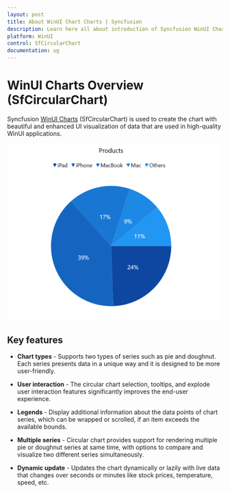 ```yaml
---
layout: post
title: About WinUI Chart Charts | Syncfusion
description: Learn here all about introduction of Syncfusion WinUI Chart(SfCircularChart) control with key features and more.
platform: WinUI
control: SfCircularChart
documentation: ug
---
```


# WinUI Charts Overview (SfCircularChart)

Syncfusion [WinUI Charts](https://www.syncfusion.com/winui-controls/charts) (SfCircularChart) is used to create the chart with beautiful and enhanced UI visualization of data that are used in high-quality WinUI applications.

![Circular Chart in WinUI Chart](Getting-Started_Images/winui_pie-chart-overview.png)

## Key features

* **Chart types** - Supports two types of series such as pie and doughnut. Each series presents data in a unique way and it is designed to be more user-friendly.

* **User interaction** - The circular chart selection, tooltips, and explode user interaction features significantly improves the end-user experience.

* **Legends** - Display additional information about the data points of chart series, which can be wrapped or scrolled, if an item exceeds the available bounds.

* **Multiple series** - Circular chart provides support for rendering multiple pie or doughnut series at same time, with options to compare and visualize two different series simultaneously.

* **Dynamic update** - Updates the chart dynamically or lazily with live data that changes over seconds or minutes like stock prices, temperature, speed, etc.

